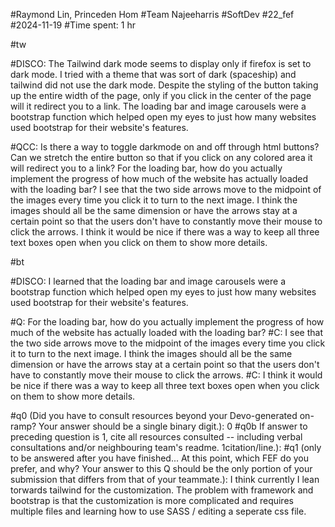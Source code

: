 #Raymond Lin, Princeden Hom
#Team Najeeharris
#SoftDev
#22_fef
#2024-11-19
#Time spent: 1 hr


#tw

#DISCO: The Tailwind dark mode seems to display only if firefox is set to dark mode. I tried with a theme that was sort of dark (spaceship) and tailwind did not use the dark mode. Despite the styling of the button taking up the entire width of the page, only if you click in the center of the page will it redirect you to a link. The loading bar and image carousels were a bootstrap function which helped open my eyes to just how many websites used bootstrap for their website's features.


#QCC: Is there a way to toggle darkmode on and off through html buttons? Can we stretch the entire button so that if you click on any colored area it will redirect you to a link? For the loading bar, how do you actually implement the progress of how much of the website has actually loaded with the loading bar? I see that the two side arrows move to the midpoint of the images every time you click it to turn to the next image. I think the images should all be the same dimension or have the arrows stay at a certain point so that the users don't have to constantly move their mouse to click the arrows. I think it would be nice if there was a way to keep all three text boxes open when you click on them to show more details.


#bt

#DISCO: I learned that the loading bar and image carousels were a bootstrap function which helped open my eyes to just how many websites used bootstrap for their website's features.

#Q: For the loading bar, how do you actually implement the progress of how much of the website has actually loaded with the loading bar?
#C: I see that the two side arrows move to the midpoint of the images every time you click it to turn to the next image. I think the images should all be the same dimension or have the arrows stay at a certain point so that the users don't have to constantly move their mouse to click the arrows.
#C: I think it would be nice if there was a way to keep all three text boxes open when you click on them to show more details. 

#q0 (Did you have to consult resources beyond your Devo-generated on-ramp? Your answer should be a single binary digit.): 0
#q0b If answer to preceding question is 1, cite all resources consulted -- including verbal consultations and/or neighbouring team's readme. 1citation/line.):
#q1 (only to be answered after you have finished... At this point, which FEF do you prefer, and why? Your answer to this Q should be the only portion of your submission that differs from that of your teammate.): I think currently I lean torwards tailwind for the customization. The problem with framework and bootstrap is that the customization is more complicated and requires multiple files and learning how to use SASS / editing a seperate css file.
